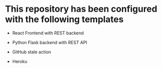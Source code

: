 

# This repository has been configured with the following templates

- React Frontend with REST backend

- Python Flask backend with REST API

- GitHub stale action

- Heroku

